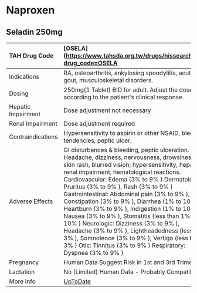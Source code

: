 # Naproxen

## Seladin 250mg

| TAH Drug Code      | [OSELA](https://www.tahsda.org.tw/drugs/hissearch.php?drug_code=OSELA                                                                                                                                                                                                                                                                                                                                                                                                                                                                                                                                                                                                                             |
|:-------------------|:--------------------------------------------------------------------------------------------------------------------------------------------------------------------------------------------------------------------------------------------------------------------------------------------------------------------------------------------------------------------------------------------------------------------------------------------------------------------------------------------------------------------------------------------------------------------------------------------------------------------------------------------------------------------------------------------------|
| Indications        | RA, osteoarthritis, ankylosing spondylitis, acute gout, musculoskeletal disorders.                                                                                                                                                                                                                                                                                                                                                                                                                                                                                                                                                                                                                |
| Dosing             | 250mg(1 Tablet) BID for adult. Adjust the dose according to the patient's clinical response.                                                                                                                                                                                                                                                                                                                                                                                                                                                                                                                                                                                                      |
| Hepatic Impairment | Dose adjustment not necessary                                                                                                                                                                                                                                                                                                                                                                                                                                                                                                                                                                                                                                                                     |
| Renal Impairment   | Dose adjustment required                                                                                                                                                                                                                                                                                                                                                                                                                                                                                                                                                                                                                                                                          |
| Contraindications  | Hypersensitivity to aspirin or other NSAID, bleeding tendencies, peptic ulcer.                                                                                                                                                                                                                                                                                                                                                                                                                                                                                                                                                                                                                    |
| Adverse Effects    | GI disturbances & bleeding, peptic ulceration. Headache, dizziness, nervousness, drowsiness; skin rash, blurred vision; hypersensitivity, hepatic & renal impairment, hematological reactions. Cardiovascular: Edema (3% to 9% ) Dermatologic: Pruritus (3% to 9% ), Rash (3% to 9% ) Gastrointestinal: Abdominal pain (3% to 9% ), Constipation (3% to 9% ), Diarrhea (1% to 10% ), Heartburn (3% to 9% ), Indigestion (1% to 10% ), Nausea (3% to 9% ), Stomatitis (less than 1% to 10% ) Neurologic: Dizziness (3% to 9% ), Headache (3% to 9% ), Lightheadedness (less than 3% ), Somnolence (3% to 9% ), Vertigo (less than 3% ) Otic: Tinnitus (3% to 9% ) Respiratory: Dyspnea (3% to 9% ) |
| Pregnancy          | Human Data Suggest Risk in 1st and 3rd Trimesters                                                                                                                                                                                                                                                                                                                                                                                                                                                                                                                                                                                                                                                 |
| Lactation          | No (Limited) Human Data - Probably Compatible                                                                                                                                                                                                                                                                                                                                                                                                                                                                                                                                                                                                                                                     |
| More Info          | [UpToDate](https://www.uptodate.com/contents/naproxen-drug-information)                                                                                                                                                                                                                                                                                                                                                                                                                                                                                                                                                                                                                           |

